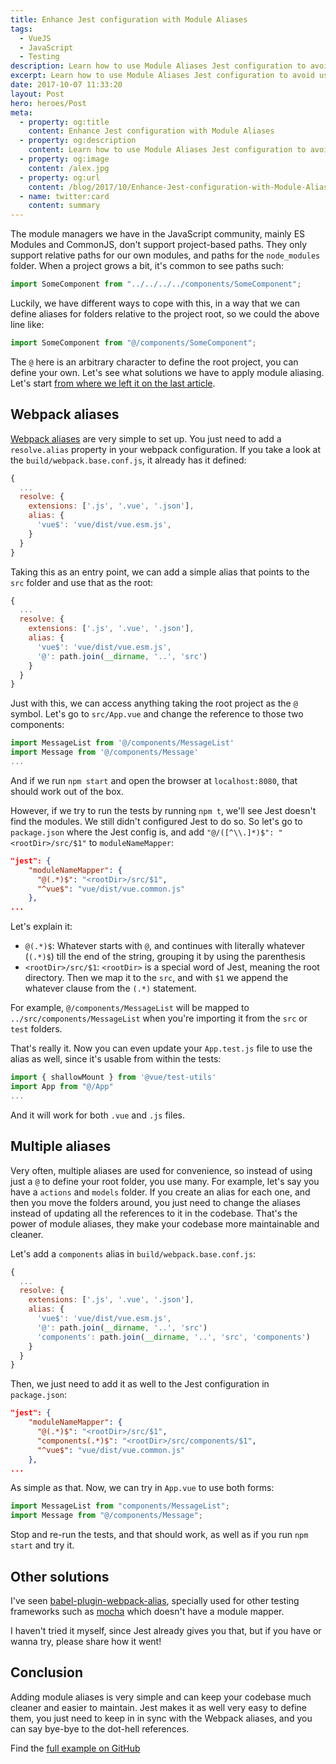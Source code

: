 ```yaml
---
title: Enhance Jest configuration with Module Aliases
tags:
  - VueJS
  - JavaScript
  - Testing
description: Learn how to use Module Aliases Jest configuration to avoid using relative paths
excerpt: Learn how to use Module Aliases Jest configuration to avoid using relative paths
date: 2017-10-07 11:33:20
layout: Post
hero: heroes/Post
meta:
  - property: og:title
    content: Enhance Jest configuration with Module Aliases
  - property: og:description
    content: Learn how to use Module Aliases Jest configuration to avoid using relative paths
  - property: og:image
    content: /alex.jpg
  - property: og:url
    content: /blog/2017/10/Enhance-Jest-configuration-with-Module-Aliases
  - name: twitter:card
    content: summary
---
```


The module managers we have in the JavaScript community, mainly ES Modules and CommonJS, don't support project-based paths. They only support relative paths for our own modules, and paths for the `node_modules` folder. When a project grows a bit, it's common to see paths such:

```javascript
import SomeComponent from "../../../../components/SomeComponent";
```

Luckily, we have different ways to cope with this, in a way that we can define aliases for folders relative to the project root, so we could the above line like:

```javascript
import SomeComponent from "@/components/SomeComponent";
```

The `@` here is an arbitrary character to define the root project, you can define your own. Let's see what solutions we have to apply module aliasing. Let's start [from where we left it on the last article](https://github.com/alexjoverm/vue-testing-series/tree/test-slots).

## Webpack aliases

[Webpack aliases](https://webpack.js.org/configuration/resolve/#resolve-alias) are very simple to set up. You just need to add a `resolve.alias` property in your webpack configuration. If you take a look at the `build/webpack.base.conf.js`, it already has it defined:

```javascript
{
  ...
  resolve: {
    extensions: ['.js', '.vue', '.json'],
    alias: {
      'vue$': 'vue/dist/vue.esm.js',
    }
  }
}
```

Taking this as an entry point, we can add a simple alias that points to the `src` folder and use that as the root:

```javascript
{
  ...
  resolve: {
    extensions: ['.js', '.vue', '.json'],
    alias: {
      'vue$': 'vue/dist/vue.esm.js',
      '@': path.join(__dirname, '..', 'src')
    }
  }
}
```

Just with this, we can access anything taking the root project as the `@` symbol. Let's go to `src/App.vue` and change the reference to those two components:

```javascript
import MessageList from '@/components/MessageList'
import Message from '@/components/Message'
...
```

And if we run `npm start` and open the browser at `localhost:8080`, that should work out of the box.

However, if we try to run the tests by running `npm t`, we'll see Jest doesn't find the modules. We still didn't configured Jest to do so. So let's go to `package.json` where the Jest config is, and add `"@/([^\\.]*)$": "<rootDir>/src/$1"` to `moduleNameMapper`:

```json
"jest": {
    "moduleNameMapper": {
      "@(.*)$": "<rootDir>/src/$1",
      "^vue$": "vue/dist/vue.common.js"
    },
...
```

Let's explain it:

- `@(.*)$`: Whatever starts with `@`, and continues with literally whatever (`(.*)$`) till the end of the string, grouping it by using the parenthesis
- `<rootDir>/src/$1`: `<rootDir>` is a special word of Jest, meaning the root directory. Then we map it to the `src`, and with `$1` we append the whatever clause from the `(.*)` statement.

For example, `@/components/MessageList` will be mapped to `../src/components/MessageList` when you're importing it from the `src` or `test` folders.

That's really it. Now you can even update your `App.test.js` file to use the alias as well, since it's usable from within the tests:

```javascript
import { shallowMount } from '@vue/test-utils'
import App from "@/App"
...
```

And it will work for both `.vue` and `.js` files.

## Multiple aliases

Very often, multiple aliases are used for convenience, so instead of using just a `@` to define your root folder, you use many. For example, let's say you have a `actions` and `models` folder. If you create an alias for each one, and then you move the folders around, you just need to change the aliases instead of updating all the references to it in the codebase. That's the power of module aliases, they make your codebase more maintainable and cleaner.

Let's add a `components` alias in `build/webpack.base.conf.js`:

```javascript
{
  ...
  resolve: {
    extensions: ['.js', '.vue', '.json'],
    alias: {
      'vue$': 'vue/dist/vue.esm.js',
      '@': path.join(__dirname, '..', 'src')
      'components': path.join(__dirname, '..', 'src', 'components')
    }
  }
}
```

Then, we just need to add it as well to the Jest configuration in `package.json`:

```json
"jest": {
    "moduleNameMapper": {
      "@(.*)$": "<rootDir>/src/$1",
      "components(.*)$": "<rootDir>/src/components/$1",
      "^vue$": "vue/dist/vue.common.js"
    },
...
```

As simple as that. Now, we can try in `App.vue` to use both forms:

```javascript
import MessageList from "components/MessageList";
import Message from "@/components/Message";
```

Stop and re-run the tests, and that should work, as well as if you run `npm start` and try it.

## Other solutions

I've seen [babel-plugin-webpack-alias](https://github.com/trayio/babel-plugin-webpack-alias), specially used for other testing frameworks such as [mocha](https://mochajs.org/) which doesn't have a module mapper.

I haven't tried it myself, since Jest already gives you that, but if you have or wanna try, please share how it went!

## Conclusion

Adding module aliases is very simple and can keep your codebase much cleaner and easier to maintain. Jest makes it as well very easy to define them, you just need to keep in in sync with the Webpack aliases, and you can say bye-bye to the dot-hell references.

Find the [full example on GitHub](https://github.com/alexjoverm/vue-testing-series/tree/Enhance-Jest-configuration-with-Module-Aliases)
